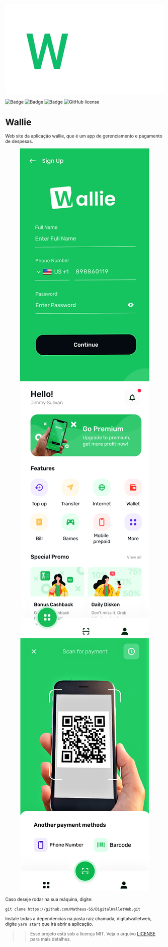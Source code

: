 <p align="center">
  <img src="screens/wallie-logo.png"/>
</p>

![Badge](https://img.shields.io/github/issues/Matheus-SS/DigitalWalletWeb)
![Badge](https://img.shields.io/github/forks/Matheus-SS/DigitalWalletWeb)
![Badge](https://img.shields.io/github/stars/Matheus-SS/DigitalWalletWeb)
![GitHub license](https://img.shields.io/github/license/Matheus-SS/DigitalWalletWeb)

# Wallie

Web site da aplicação wallie, que é um app de gerenciamento e pagamento de despesas.

<p align="center">
  <img src="screens/01.png"/>
  <img src="screens/02.png"/>
  <img src="screens/03.png"/>
</p>

Caso deseje rodar na sua máquina, digite:

```
git clone https://github.com/Matheus-SS/DigitalWalletWeb.git
```

Instale todas a dependencias na pasta raiz chamada, digitalwalletweb, digite `yarn start` que irá abrir a aplicação.

> > Esse projeto está sob a licença MIT. Veja o arquivo [LICENSE](https://github.com/Matheus-SS/DigitalWalletWeb/blob/master/LICENSE) para mais detalhes.
